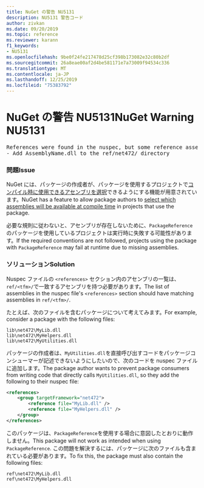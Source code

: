 ```yaml
---
title: NuGet の警告 NU5131
description: NU5131 警告コード
author: zivkan
ms.date: 09/20/2019
ms.topic: reference
ms.reviewer: karann
f1_keywords:
- NU5131
ms.openlocfilehash: 9be0f24fe217478d25cf398b173082e32c80b2df
ms.sourcegitcommit: 26a8eae00af2d4be581171e7a73009f94534c336
ms.translationtype: MT
ms.contentlocale: ja-JP
ms.lasthandoff: 12/25/2019
ms.locfileid: "75383792"
---
```

# <a name="nuget-warning-nu5131"></a><span data-ttu-id="743db-103">NuGet の警告 NU5131</span><span class="sxs-lookup"><span data-stu-id="743db-103">NuGet Warning NU5131</span></span>

<pre>References were found in the nuspec, but some reference assemblies were not found in both the nuspec and ref folder. Add the following reference assemblies:
- Add AssemblyName.dll to the ref/net472/ directory</pre>

### <a name="issue"></a><span data-ttu-id="743db-104">問題</span><span class="sxs-lookup"><span data-stu-id="743db-104">Issue</span></span>

<span data-ttu-id="743db-105">NuGet には、パッケージの作成者が、パッケージを使用するプロジェクトで[コンパイル時に使用できるアセンブリを選択](../../create-packages/Select-assemblies-referenced-by-projects.md)できるようにする機能が用意されています。</span><span class="sxs-lookup"><span data-stu-id="743db-105">NuGet has a feature to allow package authors to [select which assemblies will be available at compile time](../../create-packages/Select-assemblies-referenced-by-projects.md) in projects that use the package.</span></span>

<span data-ttu-id="743db-106">必要な規則に従わないと、アセンブリが存在しないために、`PackageReference` のパッケージを使用しているプロジェクトは実行時に失敗する可能性があります。</span><span class="sxs-lookup"><span data-stu-id="743db-106">If the required conventions are not followed, projects using the package with `PackageReference` may fail at runtime due to missing assemblies.</span></span>

### <a name="solution"></a><span data-ttu-id="743db-107">ソリューション</span><span class="sxs-lookup"><span data-stu-id="743db-107">Solution</span></span>

<span data-ttu-id="743db-108">Nuspec ファイルの `<references>` セクション内のアセンブリの一覧は、`ref/<tfm>/`で一致するアセンブリを持つ必要があります。</span><span class="sxs-lookup"><span data-stu-id="743db-108">The list of assemblies in the nuspec file's `<references>` section should have matching assemblies in `ref/<tfm>/`.</span></span>

<span data-ttu-id="743db-109">たとえば、次のファイルを含むパッケージについて考えてみます。</span><span class="sxs-lookup"><span data-stu-id="743db-109">For example, consider a package with the following files:</span></span>

```text
lib\net472\MyLib.dll
lib\net472\MyHelpers.dll
lib\net472\MyUtilities.dll
```

<span data-ttu-id="743db-110">パッケージの作成者は、`MyUtilities.dll`を直接呼び出すコードをパッケージコンシューマーが記述できないようにしたいので、次のコードを nuspec ファイルに追加します。</span><span class="sxs-lookup"><span data-stu-id="743db-110">The package author wants to prevent package consumers from writing code that directly calls `MyUtilities.dll`, so they add the following to their nuspec file:</span></span>

```xml
<references>
    <group targetFramework="net472">
        <reference file="MyLib.dll" />
        <reference file="MyHelpers.dll" />
    </group>
</references>
```

<span data-ttu-id="743db-111">このパッケージは、`PackageReference`を使用する場合に意図したとおりに動作しません。</span><span class="sxs-lookup"><span data-stu-id="743db-111">This package will not work as intended when using `PackageReference`.</span></span> <span data-ttu-id="743db-112">この問題を解決するには、パッケージに次のファイルも含まれている必要があります。</span><span class="sxs-lookup"><span data-stu-id="743db-112">To fix this, the package must also contain the following files:</span></span>

```text
ref\net472\MyLib.dll
ref\net472\MyHelpers.dll
```

